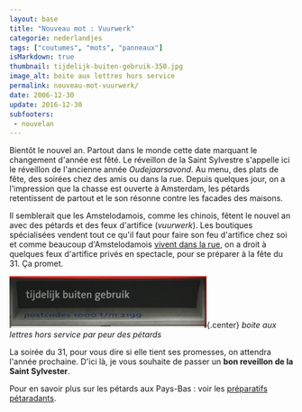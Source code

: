 ```yaml
---
layout: base
title: "Nouveau mot : Vuurwerk"
categorie: nederlandjes
tags: ["coutumes", "mots", "panneaux"]
isMarkdown: true
thumbnail: tijdelijk-buiten-gebruik-350.jpg
image_alt: boite aux lettres hors service
permalink: nouveau-mot-vuurwerk/
date: 2006-12-30
update: 2016-12-30
subfooters:
 - nouvelan
---
```




Bientôt le nouvel an. Partout dans le monde cette date marquant le changement d'année est fêté. Le réveillon de la Saint Sylvestre s'appelle ici le réveillon de l'ancienne année *Oudejaarsavond*. Au menu, des plats de fête, des soirées chez des amis ou dans la rue. Depuis quelques jour, on a l'impression que la chasse est ouverte à Amsterdam, les pétards retentissent de partout et le son résonne contre les facades des maisons.

<!--excerpt-->

Il semblerait que les Amstelodamois, comme les chinois, fêtent le nouvel an avec des pétards et des feux d'artifice (*vuurwerk*). Les boutiques spécialisées vendent tout ce qu'il faut pour faire son feu d'artifice chez soi et comme beaucoup d'Amstelodamois [vivent dans la rue](/revisions-sous-le-soleil), on a droit à quelques feux d'artifice privés en spectacle, pour se préparer à la fête du 31. Ça promet.

![boite aux lettres hors service](tijdelijk-buiten-gebruik-350.jpg){.center}
*boite aux lettres hors service par peur des pétards*

La soirée du 31, pour vous dire si elle tient ses promesses, on attendra l'année prochaine. D'ici là, je vous souhaite de passer un **bon reveillon de la Saint Sylvester**.

Pour en savoir plus sur les pétards aux Pays-Bas : voir les [préparatifs pétaradants](/preparatifs-petaradants).
